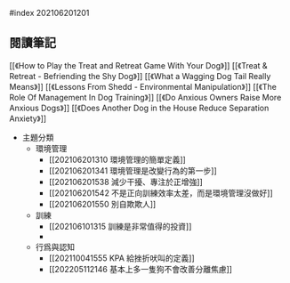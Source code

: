 #index 202106201201

## 閱讀筆記
[[《How to Play the Treat and Retreat Game With Your Dog》]]
[[《Treat & Retreat - Befriending the Shy Dog》]]
[[《What a Wagging Dog Tail Really Means》]]
[[《Lessons From Shedd - Environmental Manipulation》]]
[[《The Role Of Management In Dog Training》]]
[[《Do Anxious Owners Raise More Anxious Dogs》]]
[[《Does Another Dog in the House Reduce Separation Anxiety》]]

- 主題分類
	- 環境管理
		- [[202106201310 環境管理的簡單定義]]
		- [[202106201341 環境管理是改變行為的第一步]]
		- [[202106201538 減少干擾、專注於正增強]]
		- [[202106201542 不是正向訓練效率太差，而是環境管理沒做好]]
		- [[202106201550 別自欺欺人]]
	- 訓練
		- [[202106101315 訓練是非常值得的投資]]
		- 
	- 行爲與認知
		- [[202110041555 KPA 給挫折吠叫的定義]]
		- [[202205112146 基本上多一隻狗不會改善分離焦慮]]
